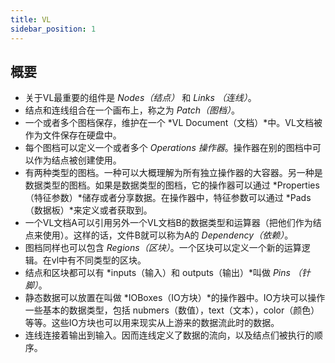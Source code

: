 ```yaml
---
title: VL
sidebar_position: 1
---
```


## 概要

- 关于VL最重要的组件是 *Nodes（结点）* 和 *Links （连线）*。
- 结点和连线组合在一个画布上，称之为 *Patch（图档）*。
- 一个或者多个图档保存，维护在一个 *VL Document（文档）*中。VL文档被作为文件保存在硬盘中。
- 每个图档可以定义一个或者多个 *Operations 操作器*。操作器在别的图档中可以作为结点被创建使用。
- 有两种类型的图档。一种可以大概理解为所有独立操作器的大容器。另一种是数据类型的图档。如果是数据类型的图档，它的操作器可以通过 *Properties（特征参数）*储存或者分享数据。在操作器中，特征参数可以通过 *Pads（数据板）*来定义或者获取到。
- 一个VL文档A可以引用另外一个VL文档B的数据类型和运算器（把他们作为结点来使用）。这样的话，文件B就可以称为A的 *Dependency（依赖）*。
- 图档同样也可以包含 *Regions（区块）*。一个区块可以定义一个新的运算逻辑。在vl中有不同类型的区块。
- 结点和区块都可以有 *inputs（输入）和 outputs（输出）*叫做 *Pins （针脚）*。
- 静态数据可以放置在叫做 *IOBoxes（IO方块）*的操作器中。IO方块可以操作一些基本的数据类型，包括 nubmers（数值），text（文本），color（颜色）等等。这些IO方块也可以用来现实从上游来的数据流此时的数据。
- 连线连接着输出到输入。因而连线定义了数据的流向，以及结点们被执行的顺序。
